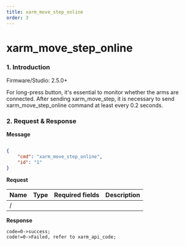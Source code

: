 ```yaml
---
title: xarm_move_step_online
order: 3
---
```


# xarm\_move\_step\_online

### 1. Introduction

Firmware/Studio: 2.5.0+

For long-press button, it's essential to monitor whether the arms are connected. After sending xarm\_move\_step, it is necessary to send xarm\_move\_step\_online command at least every 0.2 seconds.

### 2. Request & Response

**Message**

````json

{
    "cmd": "xarm_move_step_online",
    "id": "1"
}

````
**Request**

<table data-full-width="true"><thead><tr><th>Name</th><th>Type</th><th>Required fields</th><th>Description</th></tr></thead><tbody><tr><td>/</td><td></td><td></td><td></td></tr></tbody></table>


**Response**

```
code=0->success;
code!=0->Failed, refer to xarm_api_code;
```

